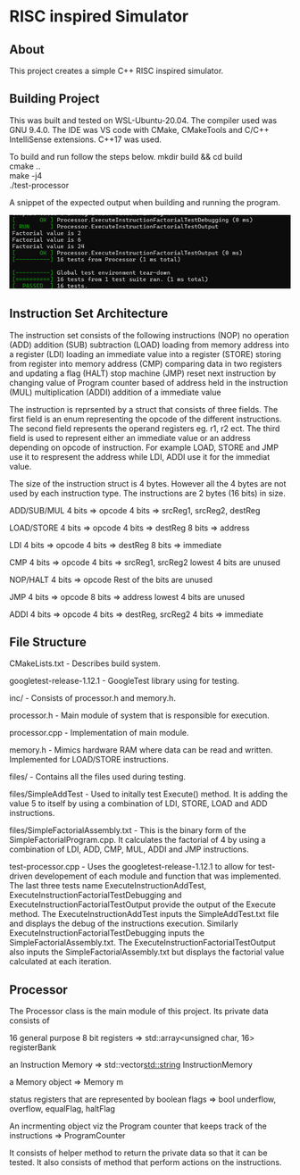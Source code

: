 # RISC inspired Simulator
About
---------
This project creates a simple C++ RISC inspired simulator.

Building Project
----------------
This was built and tested on WSL-Ubuntu-20.04. The compiler used was GNU 9.4.0. The IDE was VS code with CMake, CMakeTools and C/C++ IntelliSense extensions. C++17 was used.

To build and run follow the steps below.
mkdir build && cd build<br/>
cmake ..<br/>
make -j4<br/>
./test-processor

A snippet of the expected output when building and running the program.

![alt text](image.png)

Instruction Set Architecture
-----------------------------
The instruction set consists of the following instructions
(NOP) no operation
(ADD) addition
(SUB) subtraction
(LOAD) loading from memory address into a register
(LDI) loading an immediate value into a register
(STORE) storing from register into memory address
(CMP) comparing data in two registers and updating a flag
(HALT) stop machine
(JMP) reset next instruction by changing value of Program counter based of address held in the instruction
(MUL) multiplication
(ADDI) addition of a immediate value

The instruction is reprsented by a struct that consists of three fields.
The first field is an enum representing the opcode of the different instructions. The second field represents the operand registers eg. r1, r2 ect. The third field is used to represent either an immediate value or an address depending on opcode of instruction. For example LOAD, STORE and JMP use it to respresent the address while LDI, ADDI use it for the immediat value.

The size of the instruction struct is 4 bytes.
However all the 4 bytes are not used by each instruction type. The instructions are 2 bytes (16 bits) in size.

ADD/SUB/MUL
4 bits => opcode
4 bits => srcReg1, srcReg2, destReg

LOAD/STORE
4 bits => opcode
4 bits => destReg
8 bits => address

LDI
4 bits => opcode
4 bits => destReg
8 bits => immediate

CMP
4 bits => opcode
4 bits => srcReg1, srcReg2
lowest 4 bits are unused

NOP/HALT
4 bits => opcode
Rest of the bits are unused

JMP
4 bits => opcode
8 bits => address
lowest 4 bits are unused

ADDI
4 bits => opcode
4 bits => destReg, srcReg2
4 bits => immediate

File Structure
-----------------------------
CMakeLists.txt - Describes build system.

googletest-release-1.12.1 - GoogleTest library using for testing.

inc/ - Consists of processor.h and memory.h.

processor.h - Main module of system that is responsible for execution.

processor.cpp - Implementation of main module.

memory.h - Mimics hardware RAM where data can be read and written. Implemented for LOAD/STORE instructions.

files/ - Contains all the files used during testing.

files/SimpleAddTest - Used to initally test Execute() method. It is adding the value 5 to itself by using a combination of LDI, STORE, LOAD and ADD instructions.

files/SimpleFactorialAssembly.txt - This is the binary form of the SimpleFactorialProgram.cpp. It calculates the factorial of 4 by using a combination of LDI, ADD, CMP, MUL, ADDI and JMP instructions.

test-processor.cpp - Uses the googletest-release-1.12.1 to allow for test-driven
developement of each module and function that was implemented. The last three tests name ExecuteInstructionAddTest, ExecuteInstructionFactorialTestDebugging and ExecuteInstructionFactorialTestOutput provide the output of the Execute method. The ExecuteInstructionAddTest inputs the SimpleAddTest.txt file and displays the debug of the instructions execution. Similarly ExecuteInstructionFactorialTestDebugging inputs the SimpleFactorialAssembly.txt. The ExecuteInstructionFactorialTestOutput also inputs the SimpleFactorialAssembly.txt but displays the factorial value calculated at each iteration.

Processor
-------------
The Processor class is the main module of this project. Its private data consists of

16 general purpose 8 bit registers => std::array<unsigned char, 16> registerBank

an Instruction Memory =>
std::vector<std::string> InstructionMemory

a Memory object =>
Memory m

status registers that are represented by boolean flags => bool underflow, overflow, equalFlag, haltFlag

An incrmenting object viz the Program counter that keeps track of the instructions => ProgramCounter

It consists of helper method to return the private data so that it can be tested. It also consists of method that perform actions on the instructions.

